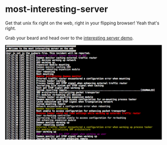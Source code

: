 most-interesting-server
=======================

Get that unix fix right on the web, right in your flipping browser! Yeah that's right.

Grab your beard and head over to the [interesting server demo](http://magwo.github.io/most-interesting-server/index.html).


![Screenshot of most interesting server on the web](/screenshot.png "Screenshot")
